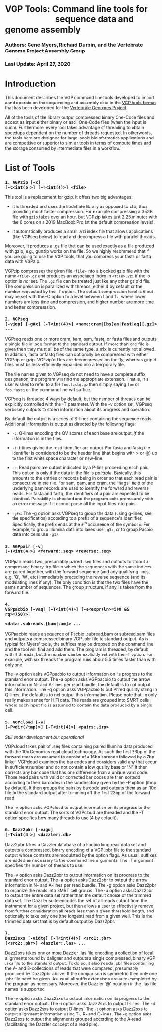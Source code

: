 
# VGP Tools: Command line tools for <br>&nbsp;&nbsp;&nbsp;&nbsp;&nbsp;&nbsp;&nbsp;&nbsp;&nbsp;&nbsp;&nbsp;&nbsp;&nbsp;&nbsp;&nbsp;&nbsp;&nbsp;&nbsp;&nbsp;&nbsp;&nbsp;&nbsp;&nbsp;&nbsp; sequence data and genome assembly

### Authors:  Gene Myers, Richard Durbin, and the Vertebrate Genome Project Assembly Group
### Last Update: April 27, 2020

# Introduction

This document describes the VGP command line tools developed to
import aand operate on the
sequencing and assembly data in the [VGP tools format](file://VGP-assembly-schema.md)
that has been developed for the
[Vertebrate Genomes Project](http://www.vertebrategenomes.org).

All of the tools of the library output compressed binary One-Code files and accept as input either binary or ascii One-Code files (when the input is such).  Furthermore,
every tool takes advantage of threading to obtain speedups dependent on the number
of threads requested.  In otherwords, the tools here are designed for large-scale
bioinformatics applications and are competitive or superior to similar tools in terms of compute times and the storage consumed by intermediate files in a workflow.

# List of Tools

### <code>1. VGPzip [-x] [-C\<int(6)\>] [-T\<int(4)\>] \<file\></code>

This tool is a replacement for gzip.  It offers two big advantages:

* it is threaded and uses the libdeflate library as opposed to zlib, thus
providing much faster compression.  For example compressing a 35GB file
with ```gzip``` takes over an hour, but VGPzip takes just 2.25 minutes with the 6 cores
on a 2019 MacBook Pro (at the default compression levels).

* it automatically produces a small .vzi index file that allows applications
(like VGPseq below) to read and decompress a file with parallel threads.

Moreover, it produces a .gz file that can be used exactly as a file produced with gzip,
e.g., gunzip works on the file.  So we highly recommend that if you are going to use
the VGP tools, that you compress your fasta or fastq data with VGPzip.

VGPzip compresses the given file ```<file>``` into a blocked gzip file with the name ```<file>.gz``` and
produces an associated index in ```<file>.vzi``` if the -x option is *not* set.  The ```.gz``` file can be treated just like any other gzip'd file.  The compression is parallized with threads,
either 4 by default or the number requested by the ```-T``` option.  The default compression level is 6 but may
be set with the -C option to a level between 1 and 12, where lower numbers are less time and compression, and higher
number are more time and better compresssion.

### <code>2. VGPseq [-viqp] [-g#x] [-T\<int(4)\>] \<name:cram|[bs]am|fast[aq][.gz]> ...</code>

VGPseq reads one or more cram, bam, sam, fastq, or fasta files and outputs a single file in .seq format to the standard output.
If more than one file is given then they must all be of the same type, a mix is currently not allowed.  In addition, fasta or
fastq files can optionally be compressed with either VGPzip or gzip.  VGPzip'd files are decompressed on the fly, whereas gzip'd
files must be less-efficiently expanded into a temporary file.

The file names given to VGPseq do not need to have a complete suffix designation, the
program will find the appropriate extension.  That is, if a user wishes to refer to a
file ```foo.fastq.gz``` then simply saying ```foo``` or ```foo.fastq``` on the command
line will suffice.

VGPseq is threaded 4 ways by default, but the number of threads can be explicitly
controlled with the -T parameter.  With the -v option set, VGPseq verbosely outputs to
stderr information about its progress and operation.

By default the output is a series of S-lines containing the sequence reads.  Additional
information is output as directed by the following flags:

* ```-q```: Q-lines encoding the QV scores of each base are output, *if* the information is in the files.

* ```-i```:  I-lines giving the read identifier are output.  For fasta and fastq the identifier is considered
to be the header line (that begins with > or @) up to the first white space character or new-line.

* ```-p```: Read pairs are output indicated by a P-line proceeding each pair.  This
option is only if the data in the file is *pairable*.  Basically, this amounts to the
entries or records being in order so that each read pair is consecutive in the file.
For sam, bam, and cram, the "flags" field of the underlying bam records are used to
identify the forward and reverse reads.  For fasta and fastq, the identifiers of a
pair are expected to be identical.  Pairability is checked and the program exits
prematurely with an error message if it cannot parse all the input files into pairs.

* ```-g#x```: The -g option asks VGPseq to group the data (using g-lines, see the specification) according to
a prefix of a sequence's identifier.  Specifically, the prefix ends at the ```#```<sup>th</sup> occurence of the
symbol ```x```.  For example, to group Illumina data into lanes use ```-g3:```, or to group Pacbio data
into cells use ```-g1/```.

### <code>3. VGPpair [-v] [-T\<int(4)\>] \<forward:.seq> \<reverse:.seq></code>

VGPpair reads two, presumably paired .seq files and outputs to stdout a compressed binary
.irp file in which the sequences with the same indices are paired together, with the forward sequence (and any qualifying lines, e.g. 'Q', 'W', etc) immediately preceding the reverse sequence (and its modulating lines if any).  The only condition is that the two files have
the same number of sequences.  The group structure, if any, is taken from the forward file.

### <code>4. VGPpacbio [-vaq] [-T\<int(4)\>] [-e<expr(ln>=500 && rq>=750)>]</code> <br><code>&nbsp;&nbsp;&nbsp;&nbsp;&nbsp;&nbsp;&nbsp;&nbsp;&nbsp;&nbsp;&nbsp;&nbsp;&nbsp;&nbsp;&nbsp;&nbsp; \<data:.subreads.[bam|sam]> ...</code>

VGPpacbio reads a sequence of Pacbio .subread.bam or subread.sam files and outputs a compressed
binary VGP .pbr file to
standard output.  As is typical for Myers' tools, the suffixes may be dropped on the command
line and the tool will find and add them.  The program is threaded, by default with 4 threads,
but the number can be explicitly set with the -T option.  For example, with six threads the program
runs about 5.5 times faster than with only one.

The -v option asks VGPpacbio to output information on its progress to the standard error output.
The -a option asks VGPpacbio to  output the arrow information in N- and A-lines per read bundle,
the default is to not output this information.  The -q option asks VGPpacbio to out Phred quality string in Q-lines, the default is to not output this information.  Please note that -q only really makes sense for HiFi data.  The reads are grouped into SMRT cells where each
input file is assumed to contain the data produced by a single cell.

### <code>5. VGPcloud [-v] [-P\<dir(/tmp)>] [-T\<int(4)>] \<pairs:.irp></code>

*Still under development but operational*

VGPcloud takes pair of .seq files containing paired Illumina data produced with the
10x Genomics read cloud technology.  As such the first 23bp of the forward reads are assumed
to consist of a 16bp barcode followed by a 7bp linker.  VGPcloud examines the bar codes and
considers valid any that occur in sufficient number and do not contain a low quality base or
'N'.  It then corrects any bar code that has one difference from a unique valid code.  Those
read pairs with valid or corrected bar codes are then sortedd
according to their barcodes in the subdirectory given by the -P option (/tmp
by default).  It then groups the pairs by barcode and outputs them as an .10x file to the
standard output after trimming off the first 23bp of the forward read.

The -v option asks VGPcloud to output information on its progress to the standard error output.
The sorts of VGPcloud are threaded and the -T option specifies how many threads to use (4 by
default).

### <code>6. Dazz2pbr [-vagu] [-T\<int(4)\>] \<dazzler:.db\></code>

Dazz2pbr takes a Dazzler database of a Pacbio long read data set and outputs
a compressed, binary encoding of a VGP .pbr file to the standard output whose contents
are modulated by the option flags.
As usual, suffixes are added as necessary to the command line arguments.   The -T argument specifies the number of threads to use.

The -v option asks Dazz2pbr to output information on its progress to the standard error output.
The -a option asks Dazz2pbr to output the arrow information in N- and A-lines per read bundle.
The -g option asks Dazz2pbr to organize the reads into SMRT cell groups.
The -u option asks Dazz2pbr to output the entire data set rather than the default choice
of the trimmed data set.  The Dazzler suite encodes the set of all reads output from the
instrument for a given project, but then allows a user to effectively remove from further
consideration all reads less than a given threshold length, and optionally to take only
one (the longest) read from a given well.  This is the trimmed data set that is by default
output by Dazz2pbr.

### <code>7. Dazz2sxs [-vidtg] [-T\<int(4)\>] \<src1:.pbr> [\<src2:.pbr>] \<dazzler:.las\> ...</code>

Dazz2sxs takes one or more Dazzler .las file encoding a collection of local alignments found by daligner
and outputs a single compressed, binary VGP .sxs file to the standard output.  To do so, it also needs .pbr
files containing the A- and B-collections of reads that were compared, presumably produced
by Dazz2pbr above.  If the comparison is symmetric then only one .pbr file need be given.
As usual all suffix extensions are auto-completed by the program as necessary. Moreover,
the Dazzler '@' notation in the .las file names is supported.

The -v option asks Dazz2sxs to output information on its progress to the standard error output.
The -i option asks Dazz2sxs to output I-lines.
The -d option asks Dazz2sxs to output D-lines.
The -t option asks Dazz2sxs to output alignment information using T-, R- and Q-lines.
The -g option asks Dazz2sxs to output the alignments grouped according to the A-read
(facilitating the Dazzler concept of a read pile).
